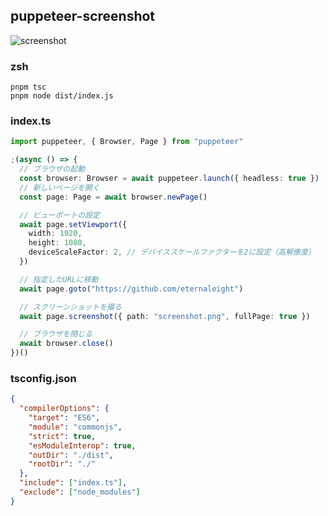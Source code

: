 ## puppeteer-screenshot
![screenshot](https://github.com/eternaleight/puppteer-test/assets/96198088/27ea23c9-847d-4ef6-a53d-8e0d0ea6741e)

### zsh
```
pnpm tsc
pnpm node dist/index.js 
```

### index.ts
```ts
import puppeteer, { Browser, Page } from "puppeteer"

;(async () => {
  // ブラウザの起動
  const browser: Browser = await puppeteer.launch({ headless: true })
  // 新しいページを開く
  const page: Page = await browser.newPage()

  // ビューポートの設定
  await page.setViewport({
    width: 1920,
    height: 1080,
    deviceScaleFactor: 2, // デバイススケールファクターを2に設定（高解像度）
  })

  // 指定したURLに移動
  await page.goto("https://github.com/eternaleight")

  // スクリーンショットを撮る
  await page.screenshot({ path: "screenshot.png", fullPage: true })

  // ブラウザを閉じる
  await browser.close()
})()
```

### tsconfig.json
```json
{
  "compilerOptions": {
    "target": "ES6",
    "module": "commonjs",
    "strict": true,
    "esModuleInterop": true,
    "outDir": "./dist",
    "rootDir": "./"
  },
  "include": ["index.ts"],
  "exclude": ["node_modules"]
}
```
